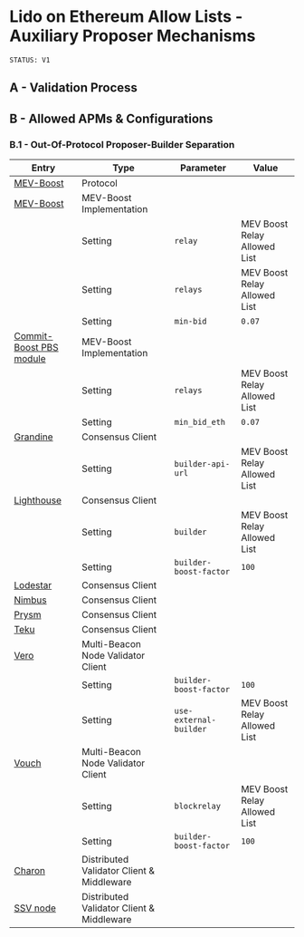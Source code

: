 # Lido on Ethereum Allow Lists - Auxiliary Proposer Mechanisms

```markdown!
STATUS: V1
```

## A - Validation Process

## B - Allowed APMs & Configurations
### B.1 - Out-Of-Protocol Proposer-Builder Separation
Entry|Type|Parameter|Value
---|---|---|---
[MEV-Boost](https://docs.flashbots.net/flashbots-mev-boost/introduction)|Protocol||
[MEV-Boost](https://github.com/flashbots/mev-boost)|MEV-Boost Implementation||
||Setting|`relay`|MEV Boost Relay Allowed List
||Setting|`relays`|MEV Boost Relay Allowed List
||Setting|`min-bid`|`0.07`
[Commit-Boost PBS module](https://commit-boost.github.io)|MEV-Boost Implementation||
||Setting|`relays`|MEV Boost Relay Allowed List
||Setting|`min_bid_eth`|`0.07`
[Grandine](https://grandine.io/)|Consensus Client||
||Setting|`builder-api-url`|MEV Boost Relay Allowed List
[Lighthouse](https://lighthouse.sigmaprime.io/)|Consensus Client||
||Setting|`builder`|MEV Boost Relay Allowed List
||Setting|`builder-boost-factor`|`100`
[Lodestar](https://lodestar.chainsafe.io/)|Consensus Client||
[Nimbus](https://nimbus.team/)|Consensus Client||
[Prysm](https://www.offchainlabs.com/prysm)|Consensus Client||
[Teku](https://consensys.io/teku)|Consensus Client||
[Vero](https://github.com/serenita-org/vero)|Multi-Beacon Node Validator Client||
||Setting|`builder-boost-factor`|`100`
||Setting|`use-external-builder`|MEV Boost Relay Allowed List
[Vouch](https://github.com/attestantio/vouch)|Multi-Beacon Node Validator Client||
||Setting|`blockrelay`|MEV Boost Relay Allowed List
||Setting|`builder-boost-factor`|`100`
[Charon](https://github.com/ObolNetwork/charon)|Distributed Validator Client & Middleware||
[SSV node](https://github.com/ObolNetwork/charon)|Distributed Validator Client & Middleware||
